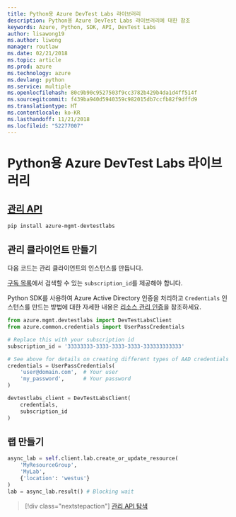 ```yaml
---
title: Python용 Azure DevTest Labs 라이브러리
description: Python용 Azure DevTest Labs 라이브러리에 대한 참조
keywords: Azure, Python, SDK, API, DevTest Labs
author: lisawong19
ms.author: liwong
manager: routlaw
ms.date: 02/21/2018
ms.topic: article
ms.prod: azure
ms.technology: azure
ms.devlang: python
ms.service: multiple
ms.openlocfilehash: 80c9b90c9527503f9cc3782b429b4da1d4ff514f
ms.sourcegitcommit: f439ba940d5940359c982015db7ccfb82f9dffd9
ms.translationtype: HT
ms.contentlocale: ko-KR
ms.lasthandoff: 11/21/2018
ms.locfileid: "52277007"
---
```

# <a name="azure-devtest-labs-libraries-for-python"></a>Python용 Azure DevTest Labs 라이브러리

## <a name="management-apipythonapioverviewazuredevtestlabsmanagement"></a>[관리 API](/python/api/overview/azure/devtestlabs/management)

```bash
pip install azure-mgmt-devtestlabs
```

## <a name="create-the-management-client"></a>관리 클라이언트 만들기

다음 코드는 관리 클라이언트의 인스턴스를 만듭니다.

[구독 목록](https://manage.windowsazure.com/#Workspaces/AdminTasks/SubscriptionMapping)에서 검색할 수 있는 ``subscription_id``를 제공해야 합니다.

Python SDK를 사용하여 Azure Active Directory 인증을 처리하고 ``Credentials`` 인스턴스를 만드는 방법에 대한 자세한 내용은 [리소스 관리 인증](/python/azure/python-sdk-azure-authenticate)을 참조하세요.

```python
from azure.mgmt.devtestlabs import DevTestLabsClient
from azure.common.credentials import UserPassCredentials

# Replace this with your subscription id
subscription_id = '33333333-3333-3333-3333-333333333333'

# See above for details on creating different types of AAD credentials
credentials = UserPassCredentials(
    'user@domain.com',  # Your user
    'my_password',      # Your password
)

devtestlabs_client = DevTestLabsClient(
    credentials,
    subscription_id
)
```

## <a name="create-lab"></a>랩 만들기

```python
async_lab = self.client.lab.create_or_update_resource(
    'MyResourceGroup',
    'MyLab',
    {'location': 'westus'}
)
lab = async_lab.result() # Blocking wait
``` 

> [!div class="nextstepaction"]
> [관리 API 탐색](/python/api/overview/azure/devtestlabs/management)